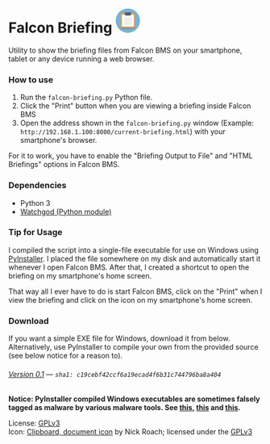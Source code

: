 # Falcon Briefing ![](https://raw.githubusercontent.com/dglava/falcon-briefing/master/falcon-briefing.png)
Utility to show the briefing files from Falcon BMS on your smartphone,
tablet or any device running a web browser.

### How to use
1. Run the `falcon-briefing.py` Python file.
2. Click the "Print" button when you are viewing a briefing inside Falcon BMS
3. Open the address shown in the `falcon-briefing.py` window (Example: `http://192.168.1.100:8000/current-briefing.html`)
with your smartphone's browser.

For it to work, you have to enable the "Briefing Output to File" and
"HTML Briefings" options in Falcon BMS.

### Dependencies
* Python 3
* [Watchgod (Python module)](https://github.com/samuelcolvin/watchgod)

### Tip for Usage

I compiled the script into a single-file executable for use on Windows
using [PyInstaller](https://www.pyinstaller.org/). I placed the file somewhere
on my disk and automatically start it whenever I open Falcon BMS. After that, I
created a shortcut to open the briefing on my smartphone's home screen.

That way all I ever have to do is start Falcon BMS, click on the "Print"
when I view the briefing and click on the icon on my smartphone's home screen.

### Download
If you want a simple EXE file for Windows, download it from below. Alternatively,
use PyInstaller to compile your own from the provided source (see below notice for a reason to).

###### [Version 0.1](https://github.com/dglava/falcon-briefing/releases/download/0.1/Falcon.Briefing.exe) — `sha1: c19cebf42ccf6a19ecad4f6b31c744796ba8a404`

**Notice: PyInstaller compiled Windows executables are sometimes falsely
tagged as malware by various malware tools. See [this](https://github.com/pyinstaller/pyinstaller/issues?q=is%3Aissue+virus+is%3Aclosed),
[this](https://stackoverflow.com/questions/43777106/program-made-with-pyinstaller-now-seen-as-a-trojan-horse-by-avg)
and [this](https://www.reddit.com/r/Python/comments/9ri81s/my_pyinstallercompiled_exe_progs_are_victims_of/).**

License: [GPLv3](http://www.gnu.org/licenses/gpl-3.0.html)  
Icon: [Clipboard, document icon](https://www.iconfinder.com/icons/1055091/clipboard_document_icon) by Nick Roach;
licensed under the [GPLv3](http://www.gnu.org/licenses/gpl-3.0.html)
